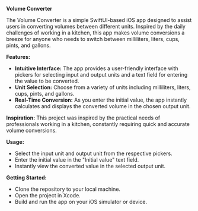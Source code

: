 **Volume Converter**

The Volume Converter is a simple SwiftUI-based iOS app designed to assist users in converting volumes between different units. Inspired by the daily challenges of working in a kitchen, this app makes volume conversions a breeze for anyone who needs to switch between milliliters, liters, cups, pints, and gallons.

**Features:**

- **Intuitive Interface:** The app provides a user-friendly interface with pickers for selecting input and output units and a text field for entering the value to be converted.
- **Unit Selection:** Choose from a variety of units including milliliters, liters, cups, pints, and gallons.
- **Real-Time Conversion:** As you enter the initial value, the app instantly calculates and displays the converted volume in the chosen output unit.

**Inspiration:**
This project was inspired by the practical needs of professionals working in a kitchen, constantly requiring quick and accurate volume conversions.

**Usage:**

- Select the input unit and output unit from the respective pickers.
- Enter the initial value in the "Initial value" text field.
- Instantly view the converted value in the selected output unit.

**Getting Started:**

- Clone the repository to your local machine.
- Open the project in Xcode.
- Build and run the app on your iOS simulator or device.

